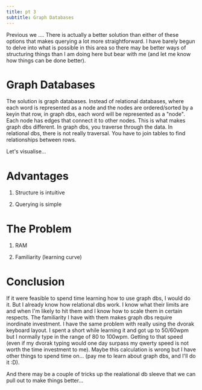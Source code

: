 ```yaml
---
title: pt 3
subtitle: Graph Databases
---
```



Previous we ...<XXX>. There is actually a better solution than either of these options that makes querying a lot more straightforward. I have barely begun to delve into what is possible in this area so there may be better ways of structuring things than I am doing here but bear with me (and let me know how things can be done better).

# Graph Databases

The solution is graph databases. Instead of relational databases, where each word is represented as a node and the nodes are ordered/sorted by a keyin that row, in graph dbs, each word will be represented as a "node". Each node has edges that connect it to other nodes. This is what makes graph dbs different. In graph dbs, you traverse through the data. In relational dbs, there is not really traversal. You have to join tables to find relationships between rows.

Let's visualise...


# Advantages

1. Structure is intuitive

2. Querying is simple


# The Problem

1. RAM

2. Familiarity (learning curve)


# Conclusion

If it were feasible to spend time learning how to use graph dbs, I would do it. But I already know how relational dbs work. I know what their limits are and when I'm likely to hit them and I know how to scale them in certain respects. The familiarity I have with them makes graph dbs require inordinate investment. I have the same problem with really using the dvorak keyboard layout. I spent a short while learning it and got up to 50/60wpm but I normally type in the range of 80 to 100wpm. Getting to that speed (even if my dvorak typing would one day surpass my qwerty speed is not worth the time investment to me). Maybe this calculation is wrong but I have other things to spend time on... (pay me to learn about graph dbs, and I'll do it :D).

And there may be a couple of tricks up the realational db sleeve that we can pull out to make things better...
